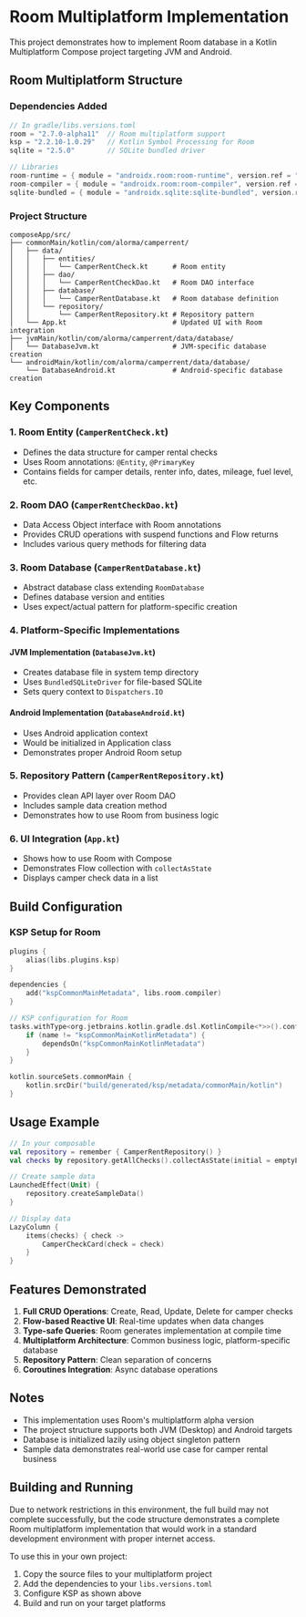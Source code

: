 # Room Multiplatform Implementation

This project demonstrates how to implement Room database in a Kotlin Multiplatform Compose project targeting JVM and Android.

## Room Multiplatform Structure

### Dependencies Added

```kotlin
// In gradle/libs.versions.toml
room = "2.7.0-alpha11"  // Room multiplatform support
ksp = "2.2.10-1.0.29"   // Kotlin Symbol Processing for Room
sqlite = "2.5.0"        // SQLite bundled driver

// Libraries
room-runtime = { module = "androidx.room:room-runtime", version.ref = "room" }
room-compiler = { module = "androidx.room:room-compiler", version.ref = "room" }
sqlite-bundled = { module = "androidx.sqlite:sqlite-bundled", version.ref = "sqlite" }
```

### Project Structure

```
composeApp/src/
├── commonMain/kotlin/com/alorma/camperrent/
│   ├── data/
│   │   ├── entities/
│   │   │   └── CamperRentCheck.kt      # Room entity
│   │   ├── dao/
│   │   │   └── CamperRentCheckDao.kt   # Room DAO interface
│   │   ├── database/
│   │   │   └── CamperRentDatabase.kt   # Room database definition
│   │   └── repository/
│   │       └── CamperRentRepository.kt # Repository pattern
│   └── App.kt                          # Updated UI with Room integration
├── jvmMain/kotlin/com/alorma/camperrent/data/database/
│   └── DatabaseJvm.kt                  # JVM-specific database creation
└── androidMain/kotlin/com/alorma/camperrent/data/database/
    └── DatabaseAndroid.kt              # Android-specific database creation
```

## Key Components

### 1. Room Entity (`CamperRentCheck.kt`)
- Defines the data structure for camper rental checks
- Uses Room annotations: `@Entity`, `@PrimaryKey`
- Contains fields for camper details, renter info, dates, mileage, fuel level, etc.

### 2. Room DAO (`CamperRentCheckDao.kt`)
- Data Access Object interface with Room annotations
- Provides CRUD operations with suspend functions and Flow returns
- Includes various query methods for filtering data

### 3. Room Database (`CamperRentDatabase.kt`)
- Abstract database class extending `RoomDatabase`
- Defines database version and entities
- Uses expect/actual pattern for platform-specific creation

### 4. Platform-Specific Implementations

#### JVM Implementation (`DatabaseJvm.kt`)
- Creates database file in system temp directory
- Uses `BundledSQLiteDriver` for file-based SQLite
- Sets query context to `Dispatchers.IO`

#### Android Implementation (`DatabaseAndroid.kt`)
- Uses Android application context
- Would be initialized in Application class
- Demonstrates proper Android Room setup

### 5. Repository Pattern (`CamperRentRepository.kt`)
- Provides clean API layer over Room DAO
- Includes sample data creation method
- Demonstrates how to use Room from business logic

### 6. UI Integration (`App.kt`)
- Shows how to use Room with Compose
- Demonstrates Flow collection with `collectAsState`
- Displays camper check data in a list

## Build Configuration

### KSP Setup for Room
```kotlin
plugins {
    alias(libs.plugins.ksp)
}

dependencies {
    add("kspCommonMainMetadata", libs.room.compiler)
}

// KSP configuration for Room
tasks.withType<org.jetbrains.kotlin.gradle.dsl.KotlinCompile<*>>().configureEach {
    if (name != "kspCommonMainKotlinMetadata") {
        dependsOn("kspCommonMainKotlinMetadata")
    }
}

kotlin.sourceSets.commonMain {
    kotlin.srcDir("build/generated/ksp/metadata/commonMain/kotlin")
}
```

## Usage Example

```kotlin
// In your composable
val repository = remember { CamperRentRepository() }
val checks by repository.getAllChecks().collectAsState(initial = emptyList())

// Create sample data
LaunchedEffect(Unit) {
    repository.createSampleData()
}

// Display data
LazyColumn {
    items(checks) { check ->
        CamperCheckCard(check = check)
    }
}
```

## Features Demonstrated

1. **Full CRUD Operations**: Create, Read, Update, Delete for camper checks
2. **Flow-based Reactive UI**: Real-time updates when data changes
3. **Type-safe Queries**: Room generates implementation at compile time
4. **Multiplatform Architecture**: Common business logic, platform-specific database
5. **Repository Pattern**: Clean separation of concerns
6. **Coroutines Integration**: Async database operations

## Notes

- This implementation uses Room's multiplatform alpha version
- The project structure supports both JVM (Desktop) and Android targets
- Database is initialized lazily using object singleton pattern
- Sample data demonstrates real-world use case for camper rental business

## Building and Running

Due to network restrictions in this environment, the full build may not complete successfully, but the code structure demonstrates a complete Room multiplatform implementation that would work in a standard development environment with proper internet access.

To use this in your own project:
1. Copy the source files to your multiplatform project
2. Add the dependencies to your `libs.versions.toml`
3. Configure KSP as shown above
4. Build and run on your target platforms